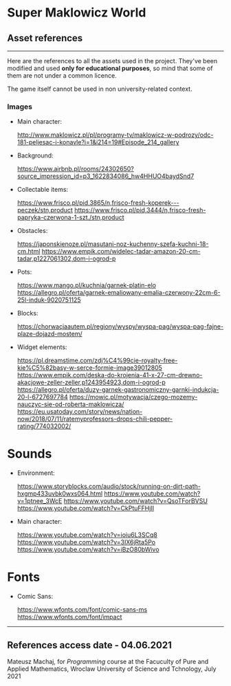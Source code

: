 # Super Maklowicz World
## Asset references
---
Here are the references to all the assets used in the project.
They've been modified and used **only for educational purposes**, so mind that some of them are not under a common licence. 

The game itself cannot be used in non university-related context.


### Images 
- Main character:

    http://www.maklowicz.pl/pl/programy-tv/maklowicz-w-podrozy/odc-181-peljesac-i-konavle?i=1&i214=19#Episode_214_gallery

- Background:

    https://www.airbnb.pl/rooms/24302650?source_impression_id=p3_1622834086_hw4HHUO4baydSnd7

- Collectable items:

    https://www.frisco.pl/pid,3865/n,frisco-fresh-koperek---peczek/stn,product
    https://www.frisco.pl/pid,3444/n,frisco-fresh-papryka-czerwona-1-szt./stn,product

- Obstacles:

    https://japonskienoze.pl/masutani-noz-kuchenny-szefa-kuchni-18-cm.html
    https://www.empik.com/widelec-tadar-amazon-20-cm-tadar,p1227061302,dom-i-ogrod-p

- Pots:

    https://www.mango.pl/kuchnia/garnek-platin-elo
    https://allegro.pl/oferta/garnek-emaliowany-emalia-czerwony-22cm-6-25l-induk-9020751125

- Blocks:

    https://chorwacjaautem.pl/regiony/wyspy/wyspa-pag/wyspa-pag-fajne-plaze-dojazd-mostem/
    
- Widget elements:

    https://pl.dreamstime.com/zdj%C4%99cie-royalty-free-kie%C5%82basy-w-serce-formie-image39012805
    https://www.empik.com/deska-do-krojenia-41-x-27-cm-drewno-akacjowe-zeller-zeller,p1243954923,dom-i-ogrod-p
    https://allegro.pl/oferta/duzy-garnek-gastronomiczny-garnki-indukcja-20-l-6727697784
    https://mowic.pl/motywacja/czego-mozemy-nauczyc-sie-od-roberta-maklowicza/
    https://eu.usatoday.com/story/news/nation-now/2018/07/11/ratemyprofessors-drops-chili-pepper-rating/774032002/

# Sounds
- Environment:

    https://www.storyblocks.com/audio/stock/running-on-dirt-path-hxgmp433uvbk0wxs064.html
    https://www.youtube.com/watch?v=1ptnee_3WcE
    https://www.youtube.com/watch?v=QsoTForBVSU
    https://www.youtube.com/watch?v=CkPtuFFHjII

- Main character:

    https://www.youtube.com/watch?v=ioiu6L3SCq8
    https://www.youtube.com/watch?v=3IX6jRta5Po
    https://www.youtube.com/watch?v=iBzO80bWivo

# Fonts

- Comic Sans:

    https://www.wfonts.com/font/comic-sans-ms
    https://www.wfonts.com/font/impact

---

## References access date - 04.06.2021
Mateusz Machaj, for *Programming* course at the Facuculty of Pure and Applied Mathematics, Wroclaw University of Science and Tchnology, July 2021
